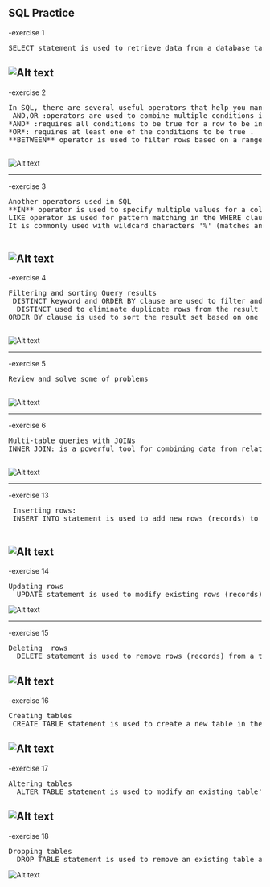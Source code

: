 ## SQL Practice
-exercise  1
<pre>
SELECT statement is used to retrieve data from a database table. It allows you to specify the columns you want to retrieve .
</pre>
![Alt text](assests/sql1.PNG)
-----
-exercise  2
<pre>
In SQL, there are several useful operators that help you manipulate data like:
 AND,OR :operators are used to combine multiple conditions in the WHERE clause.
*AND* :requires all conditions to be true for a row to be included in the result set.
*OR*: requires at least one of the conditions to be true .
**BETWEEN** operator is used to filter rows based on a range of values.

</pre>
![Alt text](assests/sql2.PNG)

----
 -exercise  3
<pre>
Another operators used in SQL
**IN** operator is used to specify multiple values for a column
LIKE operator is used for pattern matching in the WHERE clause. 
It is commonly used with wildcard characters '%' (matches any sequence of characters) and '_' (matches any single character)

</pre>
![Alt text](assests/SQL3.PNG)
----

 -exercise  4
<pre>
Filtering and sorting Query results 
 DISTINCT keyword and ORDER BY clause are used to filter and sort query results.
  DISTINCT used to eliminate duplicate rows from the result set
ORDER BY clause is used to sort the result set based on one or more columns in ascending order or  descending order

</pre>
![Alt text](assests/SQL4.PNG)

-----
 -exercise  5
<pre>
Review and solve some of problems

</pre>
![Alt text](assests/SQL5.PNG)

-----
 -exercise  6
<pre>
Multi-table queries with JOINs
INNER JOIN: is a powerful tool for combining data from related tables, and it is commonly used in multi-table queries to retrieve information from different parts of a database.

</pre>
![Alt text](assests/SQL6.PNG)

----------

-exercise  13
<pre>
 Inserting rows:
 INSERT INTO statement is used to add new rows (records) to a table. It allows you to insert data into specific columns or all columns of the table

</pre>
![Alt text](assests/sql13.PNG)
-------
-exercise  14
<pre>
Updating rows
  UPDATE statement is used to modify existing rows (records) in a table. It allows you to change the values of one or more columns for specific rows that match a specified condition
</pre>
![Alt text](assests/sql14.PNG)

------------
-exercise  15
<pre>
Deleting  rows
  DELETE statement is used to remove rows (records) from a table. It allows you to delete specific rows that match a specified condition or delete all rows from the table
</pre>
![Alt text](assests/sql15.PNG)
------------
-exercise  16
<pre>
Creating tables
 CREATE TABLE statement is used to create a new table in the database ,including the names and data types of the columns.
</pre>
![Alt text](assests/sql16.PNG)
-------------

-exercise  17
<pre>
Altering tables
  ALTER TABLE statement is used to modify an existing table's structure. It allows you to add, modify, or drop columns.
</pre>
![Alt text](assests/sql17.PNG)
---------------
-exercise  18
<pre>
Dropping tables
  DROP TABLE statement is used to remove an existing table and all its data from the database.
</pre>
![Alt text](assests/sql18.PNG)